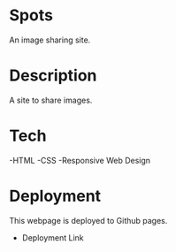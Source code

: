# Spots

An image sharing site.

# Description

A site to share images.

# Tech

-HTML
-CSS
-Responsive Web Design

# Deployment 

This webpage is deployed to Github pages.

- Deployment Link
